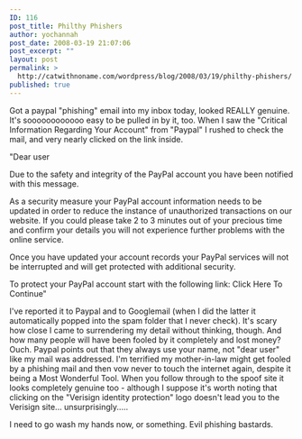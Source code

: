 ```yaml
---
ID: 116
post_title: Philthy Phishers
author: yochannah
post_date: 2008-03-19 21:07:06
post_excerpt: ""
layout: post
permalink: >
  http://catwithnoname.com/wordpress/blog/2008/03/19/philthy-phishers/
published: true
---
```

Got a paypal "phishing" email into my inbox today, looked REALLY genuine. It's soooooooooooo easy to be pulled in by it, too. When I saw the "Critical Information Regarding Your Account" from "Paypal" I rushed to check the mail, and very nearly clicked on the link inside. 

"Dear user

Due to the safety and integrity of the PayPal
account you have been notified with this message.

As a security measure your PayPal account information needs to be
updated in order to reduce the instance of unauthorized transactions on our website.
If you could please take 2 to 3 minutes out of your precious time and confirm your details you will not experience
further problems with the online service.

Once you have updated your account records your PayPal
services will not be interrupted and will get protected with additional security.

To protect your PayPal account start with the following link:
Click Here To Continue"

I've reported it to Paypal and to Googlemail (when I did the latter it automatically popped into the spam folder that I never check). It's scary how close I came to surrendering my detail without thinking, though. And how many people will have been fooled by it completely and lost money? Ouch. Paypal points out that they always use your name, not "dear user" like my mail was addressed. I'm terrified my mother-in-law might get fooled by a phishing mail and then vow never to touch the internet again, despite it being a Most Wonderful Tool. When you follow through to the spoof site it looks completely genuine too - although I suppose it's worth noting that clicking on the "Verisign identity protection" logo doesn't lead you to the Verisign site... unsurprisingly.....

I need to go wash my hands now, or something. Evil phishing bastards.